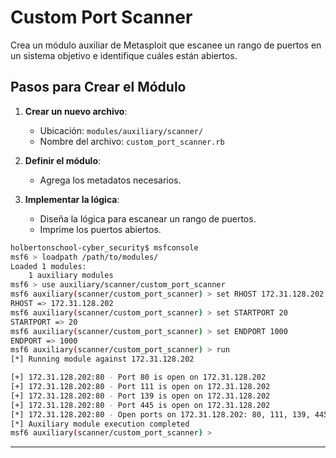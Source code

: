 # Custom Port Scanner

Crea un módulo auxiliar de Metasploit que escanee un rango de puertos en un sistema objetivo e identifique cuáles están abiertos.

## Pasos para Crear el Módulo

1. **Crear un nuevo archivo**:
   - Ubicación: `modules/auxiliary/scanner/`
   - Nombre del archivo: `custom_port_scanner.rb`

2. **Definir el módulo**:
   - Agrega los metadatos necesarios.

3. **Implementar la lógica**:
   - Diseña la lógica para escanear un rango de puertos.
   - Imprime los puertos abiertos.

```bash
holbertonschool-cyber_security$ msfconsole
msf6 > loadpath /path/to/modules/
Loaded 1 modules:
    1 auxiliary modules
msf6 > use auxiliary/scanner/custom_port_scanner
msf6 auxiliary(scanner/custom_port_scanner) > set RHOST 172.31.128.202
RHOST => 172.31.128.202
msf6 auxiliary(scanner/custom_port_scanner) > set STARTPORT 20
STARTPORT => 20
msf6 auxiliary(scanner/custom_port_scanner) > set ENDPORT 1000
ENDPORT => 1000
msf6 auxiliary(scanner/custom_port_scanner) > run 
[*] Running module against 172.31.128.202

[+] 172.31.128.202:80 - Port 80 is open on 172.31.128.202
[+] 172.31.128.202:80 - Port 111 is open on 172.31.128.202
[+] 172.31.128.202:80 - Port 139 is open on 172.31.128.202
[+] 172.31.128.202:80 - Port 445 is open on 172.31.128.202
[*] 172.31.128.202:80 - Open ports on 172.31.128.202: 80, 111, 139, 445
[*] Auxiliary module execution completed
msf6 auxiliary(scanner/custom_port_scanner) >
```

---
